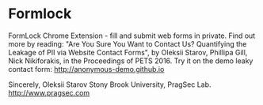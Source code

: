 # Formlock
FormLock Chrome Extension - fill and submit web forms in private.
Find out more by reading:
"Are You Sure You Want to Contact Us? Quantifying the Leakage of PII via Website Contact Forms",
by Oleksii Starov, Phillipa Gill, Nick Nikiforakis, in the Proceedings of PETS 2016.
Try it on the demo leaky contact form:
http://anonymous-demo.github.io

Sincerely,
Oleksii Starov
Stony Brook University,
PragSec Lab.
http://www.pragsec.com
